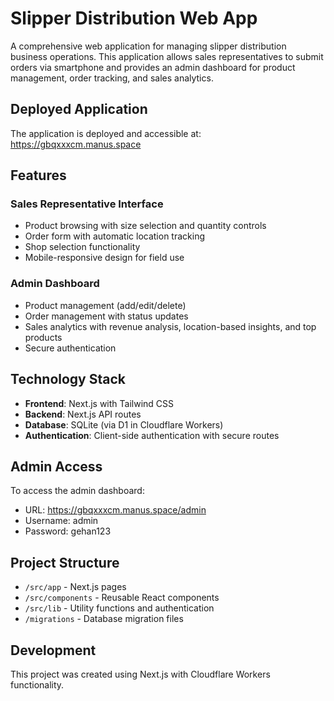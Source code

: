 # Slipper Distribution Web App

A comprehensive web application for managing slipper distribution business operations. This application allows sales representatives to submit orders via smartphone and provides an admin dashboard for product management, order tracking, and sales analytics.

## Deployed Application

The application is deployed and accessible at:
https://gbqxxxcm.manus.space

## Features

### Sales Representative Interface
- Product browsing with size selection and quantity controls
- Order form with automatic location tracking
- Shop selection functionality
- Mobile-responsive design for field use

### Admin Dashboard
- Product management (add/edit/delete)
- Order management with status updates
- Sales analytics with revenue analysis, location-based insights, and top products
- Secure authentication

## Technology Stack

- **Frontend**: Next.js with Tailwind CSS
- **Backend**: Next.js API routes
- **Database**: SQLite (via D1 in Cloudflare Workers)
- **Authentication**: Client-side authentication with secure routes

## Admin Access

To access the admin dashboard:
- URL: https://gbqxxxcm.manus.space/admin
- Username: admin
- Password: gehan123

## Project Structure

- `/src/app` - Next.js pages
- `/src/components` - Reusable React components
- `/src/lib` - Utility functions and authentication
- `/migrations` - Database migration files

## Development

This project was created using Next.js with Cloudflare Workers functionality.
